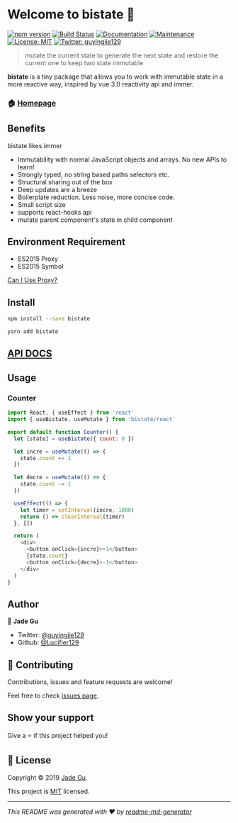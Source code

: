 # Welcome to bistate 👋

[![npm version](https://img.shields.io/npm/v/bistate.svg?style=flat)](https://www.npmjs.com/package/bistate)
[![Build Status](https://travis-ci.org/Lucifier129/bistate.svg?branch=master)](https://travis-ci.org/Lucifier129/bistate)
[![Documentation](https://img.shields.io/badge/documentation-yes-brightgreen.svg)](https://github.com/Lucifier129/bistate#readme)
[![Maintenance](https://img.shields.io/badge/Maintained%3F-yes-green.svg)](https://github.com/Lucifier129/bistate/graphs/commit-activity)
[![License: MIT](https://img.shields.io/badge/License-MIT-yellow.svg)](https://github.com/Lucifier129/bistate/blob/master/LICENSE)
[![Twitter: guyingjie129](https://img.shields.io/twitter/follow/guyingjie129.svg?style=social)](https://twitter.com/guyingjie129)

> mutate the current state to generate the next state and restore the current one to keep two state immutable

**bistate** is a tiny package that allows you to work with immutable state in a more reactive way, inspired by vue 3.0 reactivity api and immer.

### 🏠 [Homepage](https://github.com/Lucifier129/bistate#readme)

## Benefits

bistate likes immer

- Immutability with normal JavaScript objects and arrays. No new APIs to learn!
- Strongly typed, no string based paths selectors etc.
- Structural sharing out of the box
- Deep updates are a breeze
- Boilerplate reduction. Less noise, more concise code.
- Small script size
- supports react-hooks api
- mutate parent component's state in child component

## Environment Requirement

- ES2015 Proxy
- ES2015 Symbol

[Can I Use Proxy?](https://caniuse.com/#search=Proxy)

## Install

```sh
npm install --save bistate
```

```sh
yarn add bistate
```

## [API DOCS](/docs/API.md)

## Usage

### Counter

```javascript
import React, { useEffect } from 'react'
import { useBistate, useMutate } from 'bistate/react'

export default function Counter() {
  let [state] = useBistate({ count: 0 })

  let incre = useMutate(() => {
    state.count += 1
  })

  let decre = useMutate(() => {
    state.count -= 1
  })

  useEffect(() => {
    let timer = setInterval(incre, 1000)
    return () => clearInterval(timer)
  }, [])

  return (
    <div>
      <button onClick={incre}>+1</button>
      {state.count}
      <button onClick={decre}>-1</button>
    </div>
  )
}

```

## Author

👤 **Jade Gu**

- Twitter: [@guyingjie129](https://twitter.com/guyingjie129)
- Github: [@Lucifier129](https://github.com/Lucifier129)

## 🤝 Contributing

Contributions, issues and feature requests are welcome!

Feel free to check [issues page](https://github.com/Lucifier129/bistate/issues).

## Show your support

Give a ⭐️ if this project helped you!

## 📝 License

Copyright © 2019 [Jade Gu](https://github.com/Lucifier129).

This project is [MIT](https://github.com/Lucifier129/bistate/blob/master/LICENSE) licensed.

---

_This README was generated with ❤️ by [readme-md-generator](https://github.com/kefranabg/readme-md-generator)_
